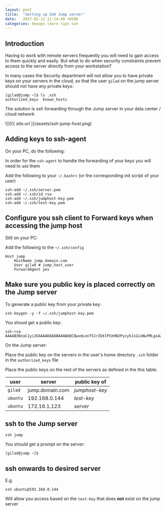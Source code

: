 ```yaml
---
layout: post
title:  "Setting up SSH Jump server"
date:   2017-02-11 11:14:49 +0200
categories: devops learn tips ssh
---
```


## Introduction

Having to work with remote servers frequently you will need to gain access to them quickly and easily. But what to do when security constraints prevent access to the server directly from your workstation?

In many cases the Security department will not allow you to have private keys on your servers in the cloud, so that the user `gilad` on the jump server should not have any private keys:

```
[gilad@jump ~]$ ls .ssh
authorized_keys  known_hosts
```

The solution is ssh forwarding through the Jump server in your data center / cloud network

![]({{ site.url }}/assets/ssh-jump-host.png)

## Adding keys to ssh-agent

On your PC, do the following:

In order for the `ssh-agent` to handle the forwarding of your keys you will need to `add` them

Add the following to your `~/.bashrc` (or the corresponding init script of your user)

```
ssh-add ~/.ssh/server.pem
ssh-add ~/.ssh/id_rsa
ssh-add ~/.ssh/jumphost-key.pem
ssh-add ~/.ssh/test-key.pem
```

## Configure you ssh client to Forward keys when accessing the jump host

Still on your PC: 

Add the following to the `~/.ssh/config`

```
Host jump
    HostName jump.domain.com
    User gilad # jump_host_user
    ForwardAgent yes
```

## Make sure you public key is placed correctly on the Jump server

To generate a public key from your private key:

```
ssh-keygen -y -f ~/.ssh/jumphost-key.pem
```

You shoud get a public key:

```
ssh-rsa AAAAB3NzaC1yc2EAAAADAQABAAABAQCQwxmLonT5JrZUklPCm9N2PycyhJiGioNwfMLgsA2OYqI9ndoMj7eNK4yH3r32M4cBFgG8Y3Nw9hLhAXIA2GfuKSiSfdGepAn6Un/zm1j4LwKZGA/1wdekhIL8pmkNdLZU/N4iAdAvZJ3WPFqaLmFlz7t9AuoPodCF7dPFStBPBcxys17GruxhqnCeoXxjs59P1MsOmucu2dU85yfbKDEinVxuHI5mfH+AEm0zB2GZdBnUUs1gFmm7VT743ELINjVGF36zrtQZUj90ZxirQtfhdJrGjW83hrvlY+6ACuGZcuAGiOm0BhT6LTaUHUU4l0AziWTWgbPzEITQyGQ16hmR
```

On the Jump server: 

Place the public key on the servers in the user's home directory `.ssh` folder in the `authorized_keys` file

Place the public keys on the rest of the servers as defined in the this table:

|user|server|public key of|
|---|---|---|
|`gilad`|jump.domain.com|*jumphost-key*|
|`ubuntu`|192.168.0.144|*test-key*|
|`ubuntu`|172.16.1.123|*server*|

## ssh to the Jump server

`ssh jump`

You should get a prompt on the server:

```
[gilad@jump ~]$
```

## ssh onwards to desired server

E.g.

`ssh ubuntu@192.168.0.144`

Will allow you access based on the `test-key` that does **not** exist on the jump server